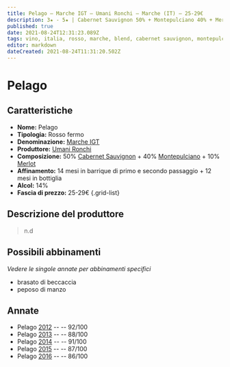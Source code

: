 ```yaml
---
title: Pelago – Marche IGT – Umani Ronchi – Marche (IT) – 25-29€
description: 3★ - 5★ | Cabernet Sauvignon 50% + Montepulciano 40% + Merlot 10% | Brasato di beccaccia – Peposo di manzo
published: true
date: 2021-08-24T12:31:23.089Z
tags: vino, italia, rosso, marche, blend, cabernet sauvignon, montepulciano, merlot, brasato di beccaccia, peposo di manzo, 25-29€, 5 stelle
editor: markdown
dateCreated: 2021-08-24T11:31:20.502Z
---
```


# Pelago

## Caratteristiche
- **Nome:** Pelago
- **Tipologia:** Rosso fermo
- **Denominazione:** [Marche IGT](/denominazioni/Italia/Marche/IGT/Marche)
- **Produttore:** [Umani Ronchi](/produttori/Italia/Marche/Umani-Ronchi) 
- **Composizione:** 50% [Cabernet Sauvignon](/vitigni/Francia/bacca-nera/cabernet-sauvignon) + 40% [Montepulciano](/vitigni/Italia/bacca-nera/montepulciano) + 10% [Merlot](/vitigni/Francia/bacca-nera/merlot)
- **Affinamento:** 14 mesi in barrique di primo e secondo passaggio + 12 mesi in bottiglia
- **Alcol:** 14%
- **Fascia di prezzo:** 25-29€
{.grid-list}

## Descrizione del produttore

> n.d

## Possibili abbinamenti
*Vedere le singole annate per abbinamenti specifici*

- brasato di beccaccia
- peposo di manzo

## Annate
- Pelago [2012](/vini/Italia/Marche/Umani-Ronchi/Pelago/2012) -- <span class="star-5"></span> -- 92/100
- Pelago [2013](/vini/Italia/Marche/Umani-Ronchi/Pelago/2013) -- <span class="star-3"></span> -- 88/100
- Pelago [2014](/vini/Italia/Marche/Umani-Ronchi/Pelago/2014) -- <span class="star-5"></span> -- 91/100
- Pelago [2015](/vini/Italia/Marche/Umani-Ronchi/Pelago/2015) -- <span class="star-3"></span> -- 87/100
- Pelago [2016](/vini/Italia/Marche/Umani-Ronchi/Pelago/2016) -- <span class="star-4"></span> -- 86/100




